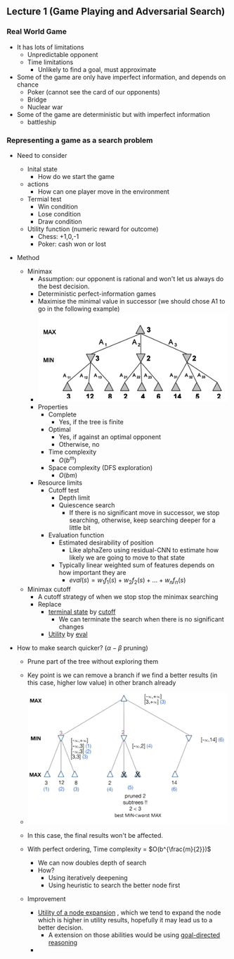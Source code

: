 ## Lecture 1 (Game Playing and Adversarial Search)

### Real World Game

- It has lots of limitations
  - Unpredictable opponent
  - Time limitations
    - Unlikely to find a goal, must approximate
- Some of the game are only have imperfect information, and depends on chance
  - Poker (cannot see the card of our opponents)
  - Bridge
  - Nuclear war
- Some of the game are deterministic but with imperfect information
  - battleship



### Representing a game as a search problem

- Need to consider
  - Inital state
    - How do we start the game
  - actions
    - How can one player move in the environment
  - Termial test
    - Win condition
    - Lose condition
    - Draw condition
  - Utility function (numeric reward for outcome)
    - Chess: +1,0,-1
    - Poker: cash won or lost

- Method
  - Minimax
    - Assumption: our opponent is rational and won't let us always do the best decision.
    - Deterministic perfect-information games
    - Maximise the minimal value in successor (we should chose A1 to go in the following example)
    - ![image-20190326164402568](assets/image-20190326164402568.png)
    - Properties
      - Complete
        - Yes, if the tree is finite
      - Optimal
        - Yes, if against an optimal opponent
        - Otherwise, no
      - Time complexity 
        - $O(b^m)$
      - Space complexity (DFS exploration)
        - $O(bm)$
    - Resource limits 
      - Cutoff test
        - Depth limit
        - Quiescence search
          - If there is no significant move in successor, we stop searching, otherwise, keep searching deeper for a little bit
      - Evaluation function
        - Estimated desirability of position
          - Like alphaZero using residual-CNN to estimate how likely we are going to move to that state
        - Typically linear weighted sum of features depends on how important they are
          - $eval(s) = w_1f_1(s) + w_2f_2(s) + … + w_nf_n(s)$
  - Minimax cutoff
    - A cutoff strategy of when we stop stop the minimax searching
    - Replace 
      - <u>terminal state</u> by <u>cutoff</u>
        - We can terminate the search when there is no significant changes
      - <u>Utility</u> by <u>eval</u>

- How to make search quicker?  ($\alpha-\beta$ pruning)

  - Prune part of the tree without exploring them
  - Key point is we can remove a branch if we find a better results (in this case, higher low value) in other branch already
  - ![image-20190329192304896](assets/image-20190329192304896.png)
  - In this case, the final results won't be affected.
  - With perfect ordering, Time complexity = $O(b^{\frac{m}{2}})$
    - We can now doubles depth of search
    - How?
      - Using iteratively deepening
      - Using heuristic to search the better node first

  - Improvement
    - <u>Utility of a node expansion</u> , which we tend to expand the node which is higher in utility results, hopefully it may lead us to a better decision. 
      - A extension on those abilities would be using <u>goal-directed reasoning</u>
    - 

